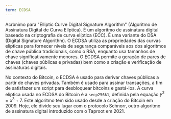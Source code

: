```yaml
---
term: ECDSA
---
```


Acrônimo para "Elliptic Curve Digital Signature Algorithm" (Algoritmo de Assinatura Digital de Curva Elíptica). É um algoritmo de assinatura digital baseado na criptografia de curva elíptica (ECC). É uma variante do DSA (Digital Signature Algorithm). O ECDSA utiliza as propriedades das curvas elípticas para fornecer níveis de segurança comparáveis aos dos algoritmos de chave pública tradicionais, como o RSA, enquanto usa tamanhos de chave significativamente menores. O ECDSA permite a geração de pares de chaves (chaves públicas e privadas) bem como a criação e verificação de assinaturas digitais.

No contexto do Bitcoin, o ECDSA é usado para derivar chaves públicas a partir de chaves privadas. Também é usado para assinar transações, a fim de satisfazer um script para desbloquear bitcoins e gastá-los. A curva elíptica usada no ECDSA do Bitcoin é a `secp256k1`, definida pela equação $y^2 = x^3 + 7$. Este algoritmo tem sido usado desde a criação do Bitcoin em 2009. Hoje, ele divide seu lugar com o protocolo Schnorr, outro algoritmo de assinatura digital introduzido com o Taproot em 2021.